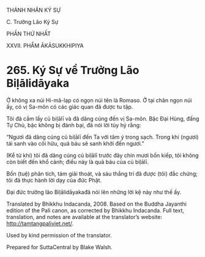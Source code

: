 THÁNH NHÂN KÝ SỰ

C. Trưởng Lão Ký Sự

PHẦN THỨ NHẤT

XXVII. PHẨM ĀKĀSUKKHIPIYA

# 265\. Ký Sự về Trưởng Lão Biḷālidāyaka

Ở không xa núi Hi-mã-lạp có ngọn núi tên là Romaso. Ở tại chân ngọn núi ấy, có vị Sa-môn có các giác quan đã được tu tập.

Tôi đã cầm lấy củ biḷālī và đã dâng cúng đến vị Sa-môn. Bậc Đại Hùng, đấng Tự Chủ, bậc không bị đánh bại, đã nói lời tùy hỷ rằng:

“Ngươi đã dâng cúng củ biḷālī đến Ta với tâm ý trong sạch. Trong khi (ngươi) tái sanh vào cõi hữu, quả báu sẽ sanh khởi đến ngươi.”

(Kể từ khi) tôi đã dâng cúng củ biḷālī trước đây chín mươi bốn kiếp, tôi không còn biết đến khổ cảnh; điều này là quả báu của củ biḷālī.

Bốn (tuệ) phân tích, tám giải thoát, và sáu thắng trí đã được (tôi) đắc chứng; tôi đã thực hành lời dạy của đức Phật.

Đại đức trưởng lão Biḷālidāyakađã nói lên những lời kệ này như thế ấy.

Translated by Bhikkhu Indacanda, 2008. Based on the Buddha Jayanthi edition of the Pali canon, as corrected by Bhikkhu Indacanda. Full text, translation, and notes are available at the translator’s website: http://tamtangpaliviet.net/.

Used by kind permission of the translator.

Prepared for SuttaCentral by Blake Walsh.